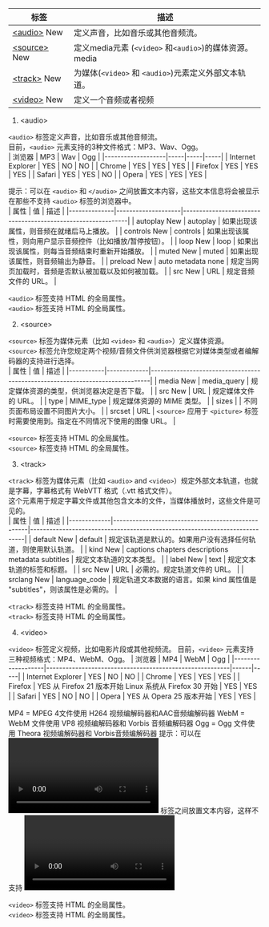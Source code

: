 | 标签         | 描述                                                |
|--------------|-----------------------------------------------------|
| <a href="#audio">&lt;audio&gt;</a> New  | 定义声音，比如音乐或其他音频流。                    |
| <a href="#source">&lt;source&gt;</a> New | 定义media元素 (`<video>` 和`<audio>`)的媒体资源。media |
| <a href="#track">&lt;track&gt;</a> New  | 为媒体(`<video>` 和 `<audio>`)元素定义外部文本轨道。    |
| <a href="#video">&lt;video&gt;</a> New  | 定义一个音频或者视频                                |

1. <a id="audio">&lt;audio&gt;</a>

`<audio>` 标签定义声音，比如音乐或其他音频流。<br>
目前，`<audio>` 元素支持的3种文件格式：MP3、Wav、Ogg。<br>
| 浏览器            | MP3 | Wav | Ogg |
|-------------------|-----|-----|-----|
| Internet Explorer | YES | NO  | NO  |
| Chrome            | YES | YES | YES |
| Firefox           | YES | YES | YES |
| Safari            | YES | YES | NO  |
| Opera             | YES | YES | YES |

提示：可以在 `<audio>` 和 `</audio>` 之间放置文本内容，这些文本信息将会被显示在那些不支持 `<audio>` 标签的浏览器中。<br>
| 属性         | 值                 | 描述                                                        |
|--------------|--------------------|-------------------------------------------------------------|
| autoplay New | autoplay           | 如果出现该属性，则音频在就绪后马上播放。                    |
| controls New | controls           | 如果出现该属性，则向用户显示音频控件（比如播放/暂停按钮）。 |
| loop New     | loop               | 如果出现该属性，则每当音频结束时重新开始播放。              |
| muted New    | muted              | 如果出现该属性，则音频输出为静音。                          |
| preload New  | auto metadata none | 规定当网页加载时，音频是否默认被加载以及如何被加载。        |
| src New      | URL                | 规定音频文件的 URL。                                        |

`<audio>` 标签支持 HTML 的全局属性。<br>
`<audio>` 标签支持 HTML 的全局属性。<br>

2. <a id="source">&lt;source&gt;</a>

`<source>` 标签为媒体元素（比如 `<video>` 和 `<audio>`）定义媒体资源。<br>
`<source>` 标签允许您规定两个视频/音频文件供浏览器根据它对媒体类型或者编解码器的支持进行选择。<br>
| 属性      | 值          | 描述                                                                         |
|-----------|-------------|------------------------------------------------------------------------------|
| media New | media_query | 规定媒体资源的类型，供浏览器决定是否下载。                                   |
| src New   | URL         | 规定媒体文件的 URL。                                                         |
| type      | MIME_type   | 规定媒体资源的 MIME 类型。                                                   |
| sizes     |             | 不同页面布局设置不同图片大小。                                               |
| srcset    | URL         | `<source>` 应用于 `<picture>` 标签时需要使用到。指定在不同情况下使用的图像 URL。 |
  
`<source>` 标签支持 HTML 的全局属性。<br>
`<source>` 标签支持 HTML 的全局属性。<br>  

3. <a id="track">&lt;track&gt;</a>

`<track>` 标签为媒体元素（比如 `<audio>` and `<video>`）规定外部文本轨道，也就是字幕，字幕格式有 WebVTT 格式（.vtt 格式文件）。<br>
这个元素用于规定字幕文件或其他包含文本的文件，当媒体播放时，这些文件是可见的。<br>
| 属性        | 值                                                | 描述                                                                       |
|-------------|---------------------------------------------------|----------------------------------------------------------------------------|
| default New | default                                           | 规定该轨道是默认的。如果用户没有选择任何轨道，则使用默认轨道。             |
| kind New    | captions chapters descriptions metadata subtitles | 规定文本轨道的文本类型。                                                   |
| label New   | text                                              | 规定文本轨道的标签和标题。                                                 |
| src New     | URL                                               | 必需的。规定轨道文件的 URL。                                               |
| srclang New | language_code                                     | 规定轨道文本数据的语言。如果 kind 属性值是 "subtitles"，则该属性是必需的。 |

`<track>` 标签支持 HTML 的全局属性。<br>
`<track>` 标签支持 HTML 的全局属性。<br>  

4. <a id="video">&lt;video&gt;</a>

`<video>` 标签定义视频，比如电影片段或其他视频流。
目前，`<video>` 元素支持三种视频格式：MP4、WebM、Ogg。
| 浏览器            | MP4                                                     | WebM | Ogg |
|-------------------|---------------------------------------------------------|------|-----|
| Internet Explorer | YES                                                     | NO   | NO  |
| Chrome            | YES                                                     | YES  | YES |
| Firefox           | YES 从 Firefox 21 版本开始 Linux 系统从 Firefox 30 开始 | YES  | YES |
| Safari            | YES                                                     | NO   | NO  |
| Opera             | YES 从 Opera 25 版本开始                                | YES  | YES |

MP4 = MPEG 4文件使用 H264 视频编解码器和AAC音频编解码器
WebM = WebM 文件使用 VP8 视频编解码器和 Vorbis 音频编解码器
Ogg = Ogg 文件使用 Theora 视频编解码器和 Vorbis音频编解码器
提示：可以在 <video> 和 </video> 标签之间放置文本内容，这样不支持 <video> 元素的浏览器就可以显示出该标签的信息。
| 属性         | 值                 | 描述                                                                                        |
|--------------|--------------------|---------------------------------------------------------------------------------------------|
| autoplay New | autoplay           | 如果出现该属性，则视频在就绪后马上播放。                                                    |
| controls New | controls           | 如果出现该属性，则向用户显示控件，比如播放按钮。                                            |
| height New   | pixels             | 设置视频播放器的高度。                                                                      |
| loop New     | loop               | 如果出现该属性，则当媒介文件完成播放后再次开始播放。                                        |
| muted New    | muted              | 如果出现该属性，视频的音频输出为静音。                                                      |
| poster New   | URL                | 规定视频正在下载时显示的图像，直到用户点击播放按钮。                                        |
| preload New  | auto metadata none | 如果出现该属性，则视频在页面加载时进行加载，并预备播放。如果使用 "autoplay"，则忽略该属性。 |
| src New      | URL                | 要播放的视频的 URL。                                                                        |
| width New    | pixels             | 设置视频播放器的宽度。                                                                      |
  
`<video>` 标签支持 HTML 的全局属性。<br>
`<video>` 标签支持 HTML 的全局属性。<br>    
